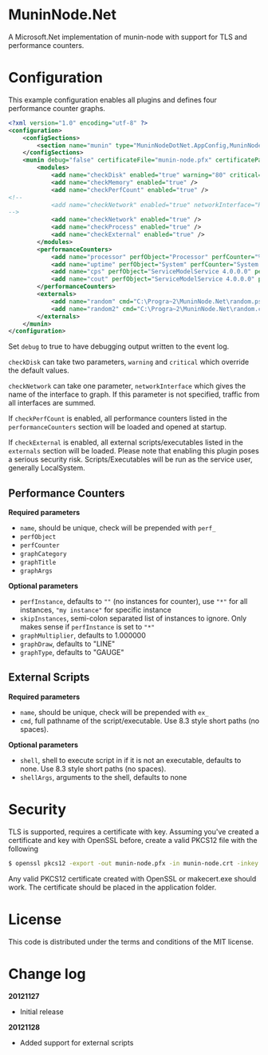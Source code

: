 MuninNode.Net
=============

A Microsoft.Net implementation of munin-node with support for TLS and performance counters.

Configuration
=============

This example configuration enables all plugins and defines four performance counter graphs.

```xml
<?xml version="1.0" encoding="utf-8" ?>
<configuration>
    <configSections>
		<section name="munin" type="MuninNodeDotNet.AppConfig,MuninNodeDotNet" restartOnExternalChanges="true" />
	</configSections>
	<munin debug="false" certificateFile="munin-node.pfx" certificatePassword="password">
		<modules>
			<add name="checkDisk" enabled="true" warning="80" critical="90" />
			<add name="checkMemory" enabled="true" />
			<add name="checkPerfCount" enabled="true" />
<!--
			<add name="checkNetwork" enabled="true" networkInterface="Realtek PCIe GBE Family Controller" />
-->
			<add name="checkNetwork" enabled="true" />
			<add name="checkProcess" enabled="true" />
			<add name="checkExternal" enabled="true" />
		</modules>
		<performanceCounters>
			<add name="processor" perfObject="Processor" perfCounter="% Processor Time" perfInstance="*" skipInstances="_Total" graphMultiplier="1.000000" graphTitle="Processor Time" graphCategory="system" graphArgs="--base 1000 -l 0" graphDraw="STACK" />
			<add name="uptime" perfObject="System" perfCounter="System Up Time" graphMultiplier="1.1574074074074073e-005" graphTitle="Uptime" graphCategory="system" graphArgs="--base 1000 -l 0" graphDraw="AREA" />
			<add name="cps" perfObject="ServiceModelService 4.0.0.0" perfCounter="Calls Per Second" perfInstance="*" graphMultiplier="1.000000" graphTitle="Calls Per Second" graphCategory="wcf" graphArgs="--base 1000 -l 0" graphDraw="LINE" />
			<add name="cout" perfObject="ServiceModelService 4.0.0.0" perfCounter="Calls Outstanding" perfInstance="*" graphMultiplier="1.000000" graphTitle="Calls Outstanding" graphCategory="wcf" graphArgs="--base 1000 -l 0" graphDraw="LINE" />
		</performanceCounters>
		<externals>
			<add name="random" cmd="C:\Progra~2\MuninNode.Net\random.ps1" shell="C:\Windows\System32\WindowsPowerShell\v1.0\powershell.exe" shellArgs="-executionpolicy remotesigned" />
			<add name="random2" cmd="C:\Progra~2\MuninNode.Net\random.cmd" shell="C:\Windows\System32\cmd.exe" shellArgs="/Q /C" />
		</externals>
	</munin>
</configuration>
```

Set `debug` to true to have debugging output written to the event log.

`checkDisk` can take two parameters, `warning` and `critical` which override the default values.

`checkNetwork` can take one parameter, `networkInterface` which gives the name of the interface to graph. If this parameter is not specified, traffic from all interfaces are summed.

If `checkPerfCount` is enabled, all performance counters listed in the `performanceCounters` section will be loaded and opened at startup.

If `checkExternal` is enabled, all external scripts/executables listed in the `externals` section will be loaded. Please note that enabling this plugin poses a serious security risk. Scripts/Executables will be run as the service user, generally LocalSystem.

Performance Counters
--------------------

**Required parameters**

- `name`, should be unique, check will be prepended with `perf_`
- `perfObject`
- `perfCounter`
- `graphCategory`
- `graphTitle`
- `graphArgs`

**Optional parameters**

- `perfInstance`, defaults to `""` (no instances for counter), use `"*"` for all instances, `"my instance"` for specific instance
- `skipInstances`, semi-colon separated list of instances to ignore. Only makes sense if `perfInstance` is set to `"*"`
- `graphMultiplier`, defaults to 1.000000
- `graphDraw`, defaults to "LINE"
- `graphType`, defaults to "GAUGE"

External Scripts
----------------

**Required parameters**

- `name`, should be unique, check will be prepended with `ex_`
- `cmd`, full pathname of the script/executable. Use 8.3 style short paths (no spaces).

**Optional parameters**

- `shell`, shell to execute script in if it is not an executable, defaults to none. Use 8.3 style short paths (no spaces).
- `shellArgs`, arguments to the shell, defaults to none

Security
========

TLS is supported, requires a certificate with key. Assuming you've created a certificate and key with OpenSSL before, create a valid PKCS12 file with the following

```bash
$ openssl pkcs12 -export -out munin-node.pfx -in munin-node.crt -inkey munin-node.key -certfile ca.crt
```

Any valid PKCS12 certificate created with OpenSSL or makecert.exe should work. The certificate should be placed in the application folder.

License
=======

This code is distributed under the terms and conditions of the MIT license.

Change log
==========

**20121127**
- Initial release

**20121128**
- Added support for external scripts
